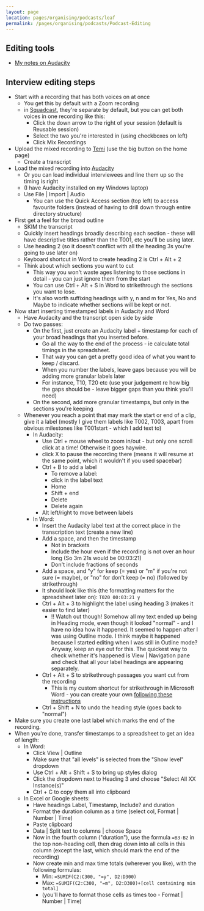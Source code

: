 ```yaml
---
layout: page
location: pages/organising/podcasts/leaf
permalink: /pages/organising/podcasts/Podcast-Editing
---
```


## Editing tools

- [My notes on Audacity](/pages/organising/podcasts/Audacity)

## Interview editing steps

- Start with a recording that has both voices on at once
    - You get this by default with a Zoom recording
    - in [Squadcast](https://app.squadcast.fm/sessions), they're separate by default, but you can get both voices in one recording like this:
        - Click the down arrow to the right of your session (default is Reusable session)
        - Select the two you're interested in (using checkboxes on left)
        - Click Mix Recordings
- Upload the mixed recording to [Temi](https://www.temi.com/) (use the big button on the home page)
    - Create a transcript
- Load the mixed recording into [Audacity](https://www.audacityteam.org/) 
    - Or you can load individual interviewees and line them up so the timing is right
    - (I have Audacity installed on my Windows laptop)   
    - Use File | Import | Audio
        - You can use the Quick Access section (top left) to access favourite folders (instead of having to drill down through entire directory structure)
- First get a feel for the broad outline
    - SKIM the transcript
    - Quickly insert headings broadly describing each section - these will have descriptive titles rather than the T001, etc you'll be using later.
    - Use heading 2 (so it doesn't conflict with all the heading 3s you're going to use later on)
    - Keyboard shortcut in Word to create heading 2 is Ctrl + Alt + 2
    - Think about which sections you want to cut
        - This way you won't waste ages listening to those sections in detail - you can just ignore them from the start
        - You can use Ctrl + Alt + S in Word to strikethrough the sections you want to lose.
        - It's also worth suffixing headings with y, n and m for Yes, No and Maybe to indicate whether sections will be kept or not.
- Now start inserting timestamped labels in Audacity and Word
    - Have Audacity and the transcript open side by side
    - Do two passes:
        - On the first, just create an Audacity label + timestamp for each of your broad headings that you inserted before. 
            - Go all the way to the end of the process - ie calculate total timings in the spreadsheet. 
            - That way you can get a pretty good idea of what you want to keep / discard.
            - When you number the labels, leave gaps because you will be adding more granular labels later
            - For instance, T10, T20 etc (use your judgement re how big the gaps should be - leave bigger gaps than you think you'll need)
        - On the second, add more granular timestamps, but only in the sections you're keeping 
    - Whenever you reach a point that may mark the start or end of a clip, give it a label (mostly I give them labels like T002, T003, apart from obvious milestones like T001start - which I add text to)
        - In Audacity:
            - Use Ctrl + mouse wheel to zoom in/out - but only one scroll click at a time! Otherwise it goes haywire.
            - click X to pause the recording there (means it will resume at the same point, which it wouldn't if you used spacebar)
            - Ctrl + B to add a label
                - To remove a label: 
                - click in the label text
                - Home
                - Shift + end
                - Delete
                - Delete again
            - Alt left/right to move between labels
        - In Word:
            - Insert the Audacity label text at the correct place in the transcription text (create a new line)
            - Add a space, and then the timestamp 
                - Not in brackets
                - Include the hour even if the recording is not over an hour long (So 3m 21s would be 00:03:21)
                - Don't include fractions of seconds
            - Add a space, and "y" for keep (= yes) or "m" if you're not sure (= maybe), or "no" for don't keep (= no) (followed by strikethrough)
            - It should look like this (the formatting matters for the spreadsheet later on): `T020 00:03:21 y`
            - Ctrl + Alt + 3 to highlight the label using heading 3 (makes it easier to find later)
                - !! Watch out though! Somehow all my text ended up being in Heading mode, even though it looked "normal" - and I have no idea how it happened. It seemed to happen after I was using Outline mode. I think maybe it happened because I started editing when I was still in Outline mode? Anyway, keep an eye out for this. The quickest way to check whether it's happened is View | Navigation pane and check that all your label headings are appearing separately.
            - Ctrl + Alt + S to strikethrough passages you want cut from the recording
                - This is my custom shortcut for strikethrough in Microsoft Word - you can create your own [following these instructions](https://word.tips.net/T000418_Strikethrough_Shortcut_Key.html)
            - Ctrl + Shift + N to undo the heading style (goes back to "normal")
- Make sure you create one last label which marks the end of the recording.
- When you're done, transfer timestamps to a spreadsheet to get an idea of length:
    - In Word:
        - Click View | Outline
        - Make sure that "all levels" is selected from the "Show level" dropdown
        - Use Ctrl + Alt + Shift + S to bring up styles dialog
        - Click the dropdown next to Heading 3 and choose "Select All XX Instance(s)"
        - Ctrl + C to copy them all into clipboard
    - In Excel or Google sheets:
        - Have headings Label, Timestamp, Include? and duration
        - Format the duration column as a time (select col, Format | Number | Time)
        - Paste clipboard
        - Data | Split text to columns | choose Space
        - Now in the fourth column ("duration"), use the formula `=B3-B2` in the top non-heading cell, then drag down into all cells in this column (except the last, which should mark the end of the recording)
        - Now create min and max time totals (wherever you like), with the following formulas:
            - Min: `=SUMIF(C2:C300, "=y", D2:D300)`
            - Max: `=SUMIF(C2:C300, "=m", D2:D300)+[cell containing min total]`
            - (you'll have to format those cells as times too - Format | Number | Time)
